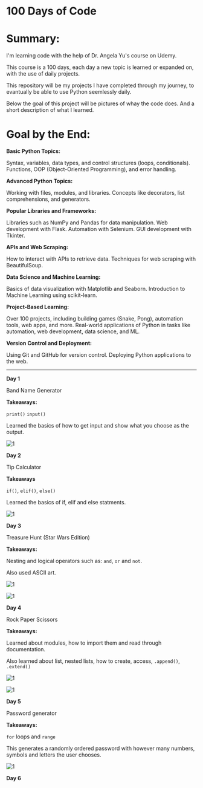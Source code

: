 # 100 Days of Code

# Summary:

I'm learning code with the help of Dr. Angela Yu's course on Udemy.

This course is a 100 days, each day a new topic is learned or expanded on, with the use of daily projects.

This repository will be my projects I have completed through my journey, to evantually be able to use Python seemlessly daily.

Below the goal of this project will be pictures of whay the code does. And a short description of what I learned.

# Goal by the End:

**Basic Python Topics:**

Syntax, variables, data types, and control structures (loops, conditionals).
Functions, OOP (Object-Oriented Programming), and error handling.

**Advanced Python Topics:**

Working with files, modules, and libraries.
Concepts like decorators, list comprehensions, and generators.

**Popular Libraries and Frameworks:**

Libraries such as NumPy and Pandas for data manipulation.
Web development with Flask.
Automation with Selenium.
GUI development with Tkinter.

**APIs and Web Scraping:**

How to interact with APIs to retrieve data.
Techniques for web scraping with BeautifulSoup.

**Data Science and Machine Learning:**

Basics of data visualization with Matplotlib and Seaborn.
Introduction to Machine Learning using scikit-learn.

**Project-Based Learning:**

Over 100 projects, including building games (Snake, Pong), automation tools, web apps, and more.
Real-world applications of Python in tasks like automation, web development, data science, and ML.

**Version Control and Deployment:**

Using Git and GitHub for version control.
Deploying Python applications to the web.

---------------------------------------------------------------------------------------------------------------------------------------------------------------------------------------------------------------------------

**Day 1**

Band Name Generator

**Takeaways:**

`print()` 
`input()`

Learned the basics of how to get input and show what you choose as the output.

![1](https://github.com/user-attachments/assets/d60a1d2e-b455-400e-bcf9-95bb02639f10)

**Day 2**

Tip Calculator 

**Takeaways**

`if()`, `elif()`, `else()` 

Learned the basics of if, elif and else statments.

![1](https://github.com/user-attachments/assets/14bf762d-e061-4ebc-8af9-839d88e14550)

**Day 3**

Treasure Hunt (Star Wars Edition)

**Takeaways:**

Nesting and logical operators such as: `and`, `or` and `not`.

Also used ASCII art.

![1](https://github.com/user-attachments/assets/1b6587c2-17b7-4848-8c68-3f24bebe59b1)

![1](https://github.com/user-attachments/assets/bc121c3e-26d0-4ee6-bef3-1c036ae45618)

**Day 4**

Rock Paper Scissors 

**Takeaways:**

Learned about modules, how to import them and read through documentation.

Also learned about list, nested lists, how to create, access, `.append()`, `.extend()`

![1](https://github.com/user-attachments/assets/8f60956c-c986-494a-896f-c02258a27322)

![1](https://github.com/user-attachments/assets/31e51751-0582-4958-8b00-7b8890f4285c)

**Day 5**

Password generator

**Takeaways:**

`for` loops and `range`

This generates a randomly ordered password with however many numbers, symbols and letters the user chooses.

![1](https://github.com/user-attachments/assets/b5b16874-f42e-49d4-8a78-58107d31339c)


**Day 6**






